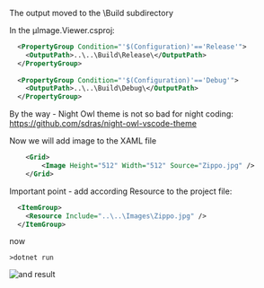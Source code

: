 The output moved to the \Build subdirectory

In the µImage.Viewer.csproj:
````xml
  <PropertyGroup Condition="'$(Configuration)'=='Release'">
    <OutputPath>..\..\Build\Release\</OutputPath>
  </PropertyGroup>
  
  <PropertyGroup Condition="'$(Configuration)'=='Debug'">
    <OutputPath>..\..\Build\Debug\</OutputPath>
  </PropertyGroup>
  ````

By the way - Night Owl theme is not so bad for night coding:
https://github.com/sdras/night-owl-vscode-theme

Now we will add image to the XAML file

````xml
    <Grid>
        <Image Height="512" Width="512" Source="Zippo.jpg" />
    </Grid>
````

Important point - add according Resource to the project file:

````xml
  <ItemGroup>
    <Resource Include="..\..\Images\Zippo.jpg" />
  </ItemGroup>
````

now
````console
>dotnet run
````

![and result](screenshots/2020-01-28%2006.38.29%20-%20%C2%B5Image.Viewer.png?raw=true)
